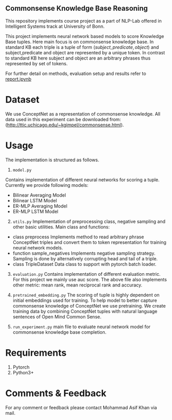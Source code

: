 ## Commonsense Knowledge Base Reasoning 

This repository implements course project as a part of NLP-Lab offered in Intelligent Systems track at University of Bonn.

This project implements neural network based models to score Knowledge Base tuples.
Here main focus is on commonsense knowledge base. In standard KB each triple is a tuple of form $(subject,predicate,object)$ and subject,predicate and object are represented by a unique token. In contrast to standard KB here subject and object are an arbitrary phrases thus represented by set of tokens.

For further detail on methods, evaluation setup and results refer to 
[report.ipynb](https://github.com/MdAsifKhan/NLP-Project)

# Dataset
We use ConceptNet as a representation of commonsense knowledge. All data used in this experiment can be downloaded from: (http://ttic.uchicago.edu/~kgimpel/commonsense.html).


# Usage
The implementation is structured as follows.
1. ```model.py ```

Contains implementation of different neural networks for scoring a tuple. Currently we provide following models:
* Bilinear Averaging Model
* Bilinear LSTM Model
* ER-MLP Averaging Model
* ER-MLP LSTM Model

2. ```utils.py```
Implementation of preprocessing class, negative sampling and other basic utilities.
Main class and functions:
* class preprocess
Implements method to read arbitrary phrase ConceptNet triples and convert them to token representation for training neural network models. 
* function sample_negatives
Implements negative sampling strategy. Sampling is done by alternatively corrupting head and tail of a triple.
* class TripleDataset
Data class to support with pytorch batch loader.

3. ```evaluation.py```
Contains implementation of different evaluation metric. For this project we mainly use auc score. The above file also implements other metric: mean rank, mean reciprocal rank and accuracy.

4. ```pretrained_embedding.py```
The scoring of tuple is highly dependent on initial embeddings used for training. To help model to better capture commonsense knowledge of ConceptNet we use pretraining. We create training data by combining ConceptNet tuples with natural language sentences of Open Mind Common Sense. 

5. ```run_experiment.py```
main file to evaluate neural network model for commonsense knowledge base completion.

# Requirements
1. Pytorch
2. Python3+

# Comments & Feedback
For any comment or feedback please contact Mohammad Asif Khan via mail.